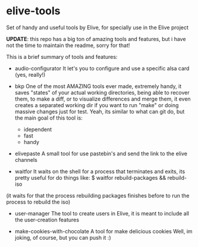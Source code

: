 elive-tools
===========

Set of handy and useful tools by Elive, for specially use in the Elive project

**UPDATE**: this repo has a big ton of amazing tools and features, but i have not the time to maintain the readme, sorry for that!

This is a brief summary of tools and features:

* audio-configurator
It let's you to configure and use a specific alsa card (yes, really!)

* bkp
One of the most AMAZING tools ever made, extremely handy, it saves "states" of your actual working directories, being able to recover them, to make a diff, or to visualize differences and merge them, it even creates a separated working dir if you want to run "make" or doing massive changes just for test. Yeah, its similar to what can git do, but the main goal of this tool is:
  * idependent
  * fast
  * handy

* elivepaste
A small tool for use pastebin's and send the link to the elive channels

* waitfor
It waits on the shell for a process that terminates and exits, its pretty useful for do things like:
$ waitfor rebuild-packages && rebuild-iso

(it waits for that the process rebuilding packages finishes before to run the process to rebuild the iso)

* user-manager
The tool to create users in Elive, it is meant to include all the user-creation features

* make-cookies-with-chocolate
A tool for make delicious cookies
Well, im joking, of course, but you can push it :)

